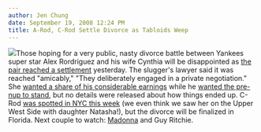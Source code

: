 ```yaml
---
author: Jen Chung
date: September 19, 2008 12:24 PM
title: A-Rod, C-Rod Settle Divorce as Tabloids Weep
---
```


<p><img src="https://web.archive.org/web/20111117112037im_/http://gothamist.com/attachments/jen/2008_07_rods.jpg" class="right">Those hoping for a very public, nasty divorce battle between Yankees super star Alex Rordriguez and his wife Cynthia will be disappointed as <a href="https://web.archive.org/web/20111117112037/http://www.nydailynews.com/gossip/2008/09/18/2008-09-18_yankee_star_alex_rodriguez_and_cynthia_r.html">the pair reached a settlement</a> yesterday.  The slugger&apos;s lawyer said it was reached &quot;amicably,&quot; &quot;They deliberately engaged in a private negotiation.&quot;  She <a href="https://web.archive.org/web/20111117112037/http://gothamist.com/2008/07/07/cya_arod_crod_claims_marital_miscon.php">wanted a share of his considerable earnings</a> while he <a href="https://web.archive.org/web/20111117112037/http://gothamist.com/2008/07/31/arod_says_prenup_should_stand.php">wanted the pre-nup to stand</a>, but no details were released about how things ended up.  C-Rod <a href="https://web.archive.org/web/20111117112037/http://www.nypost.com/seven/09192008/news/regionalnews/a_rod_and_wife_strike_a_divorce_deal_129819.htm">was spotted in NYC this week</a> (we even think we saw her on the Upper West Side with daughter Natasha!), but the divorce will be finalized in Florida.  Next couple to watch: <a href="https://web.archive.org/web/20111117112037/http://gothamist.com/2008/07/01/madonnarod.php">Madonna</a> and Guy Ritchie.</p>